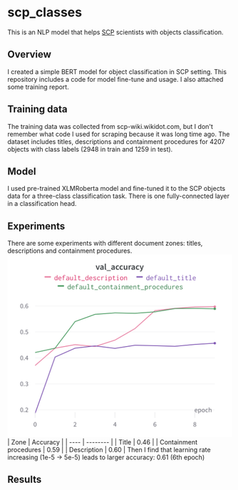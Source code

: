 # scp_classes
This is an NLP model that helps [SCP](https://scp-wiki.wikidot.com/) scientists with objects classification.
## Overview
I created a simple BERT model for object classification in SCP setting. This repository includes a code for model fine-tune and usage. I also attached some training report.
## Training data
The training data was collected from scp-wiki.wikidot.com, but I don't remember what code I used for scraping because it was long time ago.
The dataset includes titles, descriptions and containment procedures for 4207 objects with class labels (2948 in train and 1259 in test).
## Model
I used pre-trained XLMRoberta model and fine-tuned it to the SCP objects data for a three-class classification task. There is one fully-connected layer in a classification head.
## Experiments
There are some experiments with different document zones: titles, descriptions and containment procedures.
![test](https://github.com/8Michelle/scp_classes/blob/master/assets/wandb_plots.png)
| Zone | Accuracy |
| ---- | -------- |
| Title | 0.46  |
| Containment procedures  | 0.59  |
| Description  | 0.60  |
Then I find that learning rate increasing (1e-5 -> 5e-5) leads to larger accuracy: 0.61 (6th epoch)
## Results
